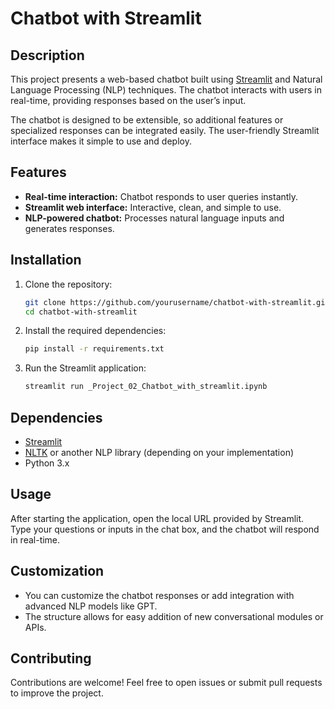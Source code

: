 # Chatbot with Streamlit

## Description
This project presents a web-based chatbot built using [Streamlit](https://streamlit.io/) and Natural Language Processing (NLP) techniques. The chatbot interacts with users in real-time, providing responses based on the user’s input.

The chatbot is designed to be extensible, so additional features or specialized responses can be integrated easily. The user-friendly Streamlit interface makes it simple to use and deploy.

## Features
- **Real-time interaction:** Chatbot responds to user queries instantly.
- **Streamlit web interface:** Interactive, clean, and simple to use.
- **NLP-powered chatbot:** Processes natural language inputs and generates responses.

## Installation

1. Clone the repository:
    ```bash
    git clone https://github.com/yourusername/chatbot-with-streamlit.git
    cd chatbot-with-streamlit
    ```

2. Install the required dependencies:
    ```bash
    pip install -r requirements.txt
    ```

3. Run the Streamlit application:
    ```bash
    streamlit run _Project_02_Chatbot_with_streamlit.ipynb
    ```

## Dependencies
- [Streamlit](https://streamlit.io/)
- [NLTK](https://www.nltk.org/) or another NLP library (depending on your implementation)
- Python 3.x

## Usage
After starting the application, open the local URL provided by Streamlit. Type your questions or inputs in the chat box, and the chatbot will respond in real-time.

## Customization
- You can customize the chatbot responses or add integration with advanced NLP models like GPT.
- The structure allows for easy addition of new conversational modules or APIs.

## Contributing
Contributions are welcome! Feel free to open issues or submit pull requests to improve the project.
